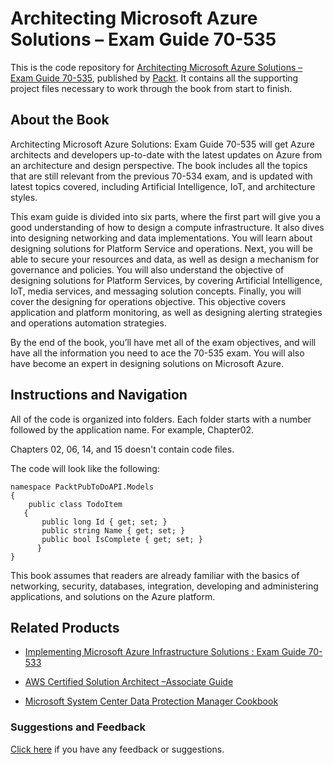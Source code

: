 # Architecting Microsoft Azure Solutions – Exam Guide 70-535
This is the code repository for [Architecting Microsoft Azure Solutions – Exam Guide 70-535](https://www.packtpub.com/virtualization-and-cloud/architecting-microsoft-azure-solutions-exam-guide-70-535?utm_source=github&utm_medium=repository&utm_campaign=9781788991735), published by [Packt](https://www.packtpub.com/?utm_source=github). It contains all the supporting project files necessary to work through the book from start to finish.
## About the Book
Architecting Microsoft Azure Solutions: Exam Guide 70-535 will get Azure architects and developers up-to-date with the latest updates on Azure from an architecture and design perspective. The book includes all the topics that are still relevant from the previous 70-534 exam, and is updated with latest topics covered, including Artificial Intelligence, IoT, and architecture styles.

This exam guide is divided into six parts, where the first part will give you a good understanding of how to design a compute infrastructure. It also dives into designing networking and data implementations. You will learn about designing solutions for Platform Service and operations. Next, you will be able to secure your resources and data, as well as design a mechanism for governance and policies. You will also understand the objective of designing solutions for Platform Services, by covering Artificial Intelligence, IoT, media services, and messaging solution concepts. Finally, you will cover the designing for operations objective. This objective covers application and platform monitoring, as well as designing alerting strategies and operations automation strategies.

By the end of the book, you’ll have met all of the exam objectives, and will have all the information you need to ace the 70-535 exam. You will also have become an expert in designing solutions on Microsoft Azure.

## Instructions and Navigation
All of the code is organized into folders. Each folder starts with a number followed by the application name. For example, Chapter02.

Chapters 02, 06, 14, and 15 doesn't contain code files.

The code will look like the following:
```
namespace PacktPubToDoAPI.Models
{
    public class TodoItem
   {
       public long Id { get; set; }
       public string Name { get; set; }
       public bool IsComplete { get; set; }
      }
}
```

This book assumes that readers are already familiar with the basics of networking, security,
databases, integration, developing and administering applications, and solutions on the
Azure platform.

## Related Products
* [Implementing Microsoft Azure Infrastructure Solutions : Exam Guide 70-533](https://www.packtpub.com/virtualization-and-cloud/implementing-microsoft-azure-infrastructure-solutions-exam-guide-70-533?utm_source=github&utm_medium=repository&utm_campaign=9781789137958)

* [AWS Certified Solution Architect –Associate Guide](https://www.packtpub.com/virtualization-and-cloud/aws-certified-solution-architect-–associate-guide?utm_source=github&utm_medium=repository&utm_campaign=9781789130669)

* [Microsoft System Center Data Protection Manager Cookbook](https://www.packtpub.com/virtualization-and-cloud/microsoft-system-center-data-protection-manager-cookbook-0?utm_source=github&utm_medium=repository&utm_campaign=9781787289284)

### Suggestions and Feedback
[Click here](https://docs.google.com/forms/d/e/1FAIpQLSe5qwunkGf6PUvzPirPDtuy1Du5Rlzew23UBp2S-P3wB-GcwQ/viewform) if you have any feedback or suggestions.
